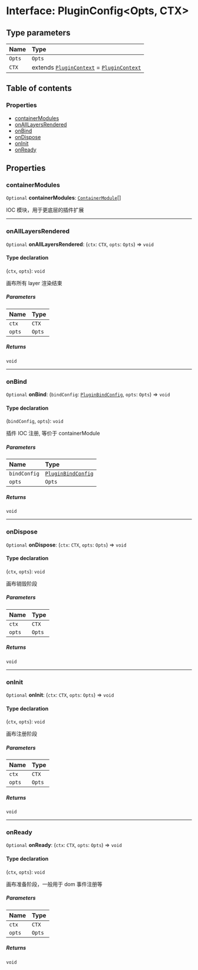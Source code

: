 # Interface: PluginConfig\<Opts, CTX>

## Type parameters

| Name | Type |
| :------ | :------ |
| `Opts` | `Opts` |
| `CTX` | extends [`PluginContext`](/auto-docs/editor/variables/PluginContext-1.md) = [`PluginContext`](/auto-docs/editor/variables/PluginContext-1.md) |

## Table of contents

### Properties

* [containerModules](/auto-docs/editor/interfaces/PluginConfig.md#containermodules)
* [onAllLayersRendered](/auto-docs/editor/interfaces/PluginConfig.md#onalllayersrendered)
* [onBind](/auto-docs/editor/interfaces/PluginConfig.md#onbind)
* [onDispose](/auto-docs/editor/interfaces/PluginConfig.md#ondispose)
* [onInit](/auto-docs/editor/interfaces/PluginConfig.md#oninit)
* [onReady](/auto-docs/editor/interfaces/PluginConfig.md#onready)

## Properties

### containerModules

`Optional` **containerModules**: [`ContainerModule`](/auto-docs/editor/interfaces/interfaces.ContainerModule.md)\[]

IOC 模块，用于更底层的插件扩展

***

### onAllLayersRendered

`Optional` **onAllLayersRendered**: (`ctx`: `CTX`, `opts`: `Opts`) => `void`

#### Type declaration

(`ctx`, `opts`): `void`

画布所有 layer 渲染结束

##### Parameters

| Name | Type |
| :------ | :------ |
| `ctx` | `CTX` |
| `opts` | `Opts` |

##### Returns

`void`

***

### onBind

`Optional` **onBind**: (`bindConfig`: [`PluginBindConfig`](/auto-docs/editor/interfaces/PluginBindConfig.md), `opts`: `Opts`) => `void`

#### Type declaration

(`bindConfig`, `opts`): `void`

插件 IOC 注册, 等价于 containerModule

##### Parameters

| Name | Type |
| :------ | :------ |
| `bindConfig` | [`PluginBindConfig`](/auto-docs/editor/interfaces/PluginBindConfig.md) |
| `opts` | `Opts` |

##### Returns

`void`

***

### onDispose

`Optional` **onDispose**: (`ctx`: `CTX`, `opts`: `Opts`) => `void`

#### Type declaration

(`ctx`, `opts`): `void`

画布销毁阶段

##### Parameters

| Name | Type |
| :------ | :------ |
| `ctx` | `CTX` |
| `opts` | `Opts` |

##### Returns

`void`

***

### onInit

`Optional` **onInit**: (`ctx`: `CTX`, `opts`: `Opts`) => `void`

#### Type declaration

(`ctx`, `opts`): `void`

画布注册阶段

##### Parameters

| Name | Type |
| :------ | :------ |
| `ctx` | `CTX` |
| `opts` | `Opts` |

##### Returns

`void`

***

### onReady

`Optional` **onReady**: (`ctx`: `CTX`, `opts`: `Opts`) => `void`

#### Type declaration

(`ctx`, `opts`): `void`

画布准备阶段，一般用于 dom 事件注册等

##### Parameters

| Name | Type |
| :------ | :------ |
| `ctx` | `CTX` |
| `opts` | `Opts` |

##### Returns

`void`
